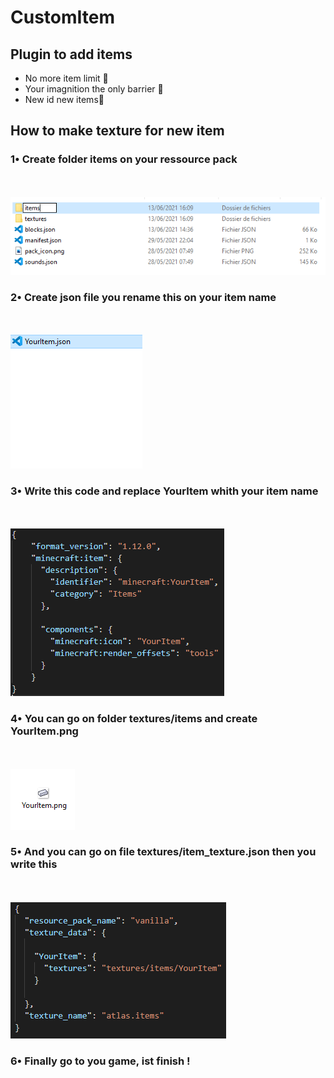 # CustomItem

## Plugin to add items

- No more item limit 💫
- Your imagnition the only barrier 💭
- New id new items🔢

## How to make texture for new item
          
### 1• Create folder items on your ressource pack
<br></br>
![alt text](https://github.com/Refaltor77/CustomItem/blob/main/images/tuto1.png)

### 2• Create json file you rename this on your item name 
<br></br>
![alt text](https://github.com/Refaltor77/CustomItem/blob/main/images/tuto2.png)

### 3• Write this code and replace __YourItem__ whith your item name
<br></br>
![alt text](https://github.com/Refaltor77/CustomItem/blob/main/images/tuto3.png)

### 4• You can go on folder textures/items and create YourItem.png
<br></br>
![alt text](https://github.com/Refaltor77/CustomItem/blob/main/images/tuto4.png)

### 5• And you can go on file textures/item_texture.json then you write this 
<br></br>
![alt text](https://github.com/Refaltor77/CustomItem/blob/main/images/tuto5.png)

### 6• Finally go to you game, ist finish !
